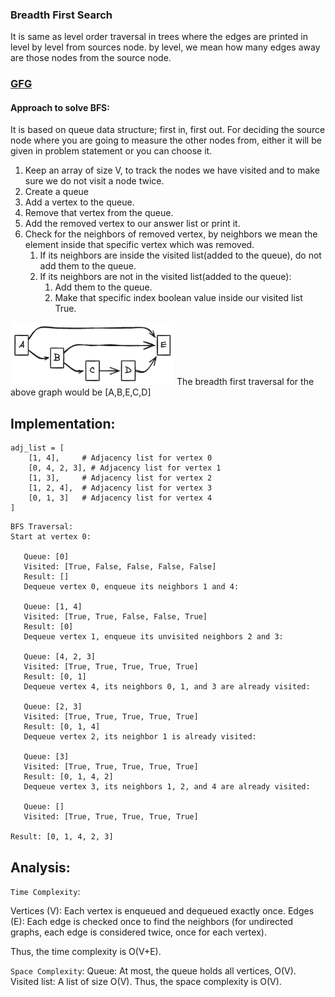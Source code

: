 ### Breadth First Search

It is same as level order traversal in trees where the edges are printed in level by level from sources node.
by level, we mean how many edges away are those nodes from the source node.

<h3><a href="https://www.geeksforgeeks.org/batch/dsa-python-self-paced/track/DS-Python-Graph/problem/bfs-traversal-of-graph" target="_blank">GFG</a></h3>

#### Approach to solve BFS:

It is based on queue data structure; first in, first out.
For deciding the source node where you are going to measure the other nodes from, either it will be given in problem statement or you can choose it.

1. Keep an array of size V, to track the nodes we have visited and to make sure we do not visit a node twice.
2. Create a queue
3. Add a vertex to the queue.
4. Remove that vertex from the queue.
5. Add the removed vertex to our answer list or print it.
6. Check for the neighbors of removed vertex, by neighbors we mean the element inside that specific vertex which was removed.
   1. If its neighbors are inside the visited list(added to the queue), do not add them to the queue.
   2. If its neighbors are not in the visited list(added to the queue):
      1. Add them to the queue.
      2. Make that specific index boolean value inside our visited list True.

<img src="../../assets/graph/bfs.png" height = "100">
The breadth first traversal for the above graph would be [A,B,E,C,D]

## Implementation:

```text
adj_list = [
    [1, 4],     # Adjacency list for vertex 0
    [0, 4, 2, 3], # Adjacency list for vertex 1
    [1, 3],     # Adjacency list for vertex 2
    [1, 2, 4],  # Adjacency list for vertex 3
    [0, 1, 3]   # Adjacency list for vertex 4
]

```

```text
BFS Traversal:
Start at vertex 0:

   Queue: [0]
   Visited: [True, False, False, False, False]
   Result: []
   Dequeue vertex 0, enqueue its neighbors 1 and 4:

   Queue: [1, 4]
   Visited: [True, True, False, False, True]
   Result: [0]
   Dequeue vertex 1, enqueue its unvisited neighbors 2 and 3:

   Queue: [4, 2, 3]
   Visited: [True, True, True, True, True]
   Result: [0, 1]
   Dequeue vertex 4, its neighbors 0, 1, and 3 are already visited:

   Queue: [2, 3]
   Visited: [True, True, True, True, True]
   Result: [0, 1, 4]
   Dequeue vertex 2, its neighbor 1 is already visited:

   Queue: [3]
   Visited: [True, True, True, True, True]
   Result: [0, 1, 4, 2]
   Dequeue vertex 3, its neighbors 1, 2, and 4 are already visited:

   Queue: []
   Visited: [True, True, True, True, True]

Result: [0, 1, 4, 2, 3]
```

## Analysis:

`Time Complexity`:

Vertices (V): Each vertex is enqueued and dequeued exactly once.
Edges (E): Each edge is checked once to find the neighbors (for undirected graphs, each edge is considered twice, once for each vertex).

Thus, the time complexity is O(V+E).

`Space Complexity`:
Queue: At most, the queue holds all vertices, O(V).
Visited list: A list of size O(V).
Thus, the space complexity is O(V).

